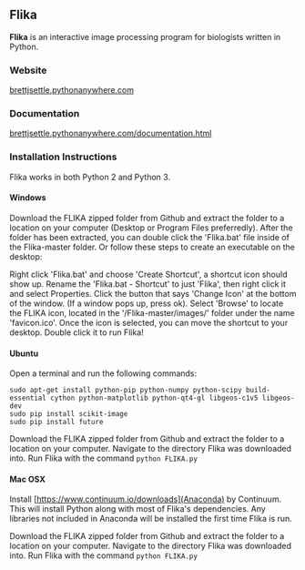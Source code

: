 ## Flika ##

**Flika** is an interactive image processing program for biologists written in Python.
### Website ###
[brettjsettle.pythonanywhere.com](http://brettjsettle.pythonanywhere.com/)

### Documentation ###
[brettjsettle.pythonanywhere.com/documentation.html](http://brettjsettle.pythonanywhere.com/documentation.html)

### Installation Instructions ###
Flika works in both Python 2 and Python 3.
#### Windows ####
Download the FLIKA zipped folder from Github and extract the folder to a location on your computer (Desktop or Program Files preferredly). After the folder has been extracted, you can double click the 'Flika.bat' file inside of the Flika-master folder. Or follow these steps to create an executable on the desktop:

Right click 'Flika.bat' and choose 'Create Shortcut', a shortcut icon should show up. Rename the 'Flika.bat - Shortcut' to just 'Flika', then right click it and select Properties. Click the button that says 'Change Icon' at the bottom of the window. (If a window pops up, press ok). Select 'Browse' to locate the FLIKA icon, located in the '/Flika-master/images/' folder under the name 'favicon.ico'. Once the icon is selected, you can move the shortcut to your desktop. Double click it to run Flika!

#### Ubuntu ####
Open a terminal and run the following commands:
```
sudo apt-get install python-pip python-numpy python-scipy build-essential cython python-matplotlib python-qt4-gl libgeos-c1v5 libgeos-dev
sudo pip install scikit-image
sudo pip install future
```
Download the FLIKA zipped folder from Github and extract the folder to a location on your computer.  Navigate to the directory Flika was downloaded into.  Run Flika with the command
```python FLIKA.py```

#### Mac OSX ####

Install [https://www.continuum.io/downloads](Anaconda) by Continuum. This will install Python along with most of Flika's dependencies.  Any libraries not included in Anaconda will be installed the first time Flika is run.

Download the FLIKA zipped folder from Github and extract the folder to a location on your computer.  Navigate to the directory Flika was downloaded into.  Run Flika with the command
```python FLIKA.py```
